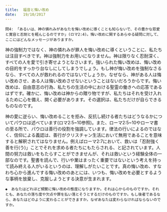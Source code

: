 ```yaml
---
title:  福音と悔い改め
date:   19/10/2017
---
```


`問4: 「あるいは、神の憐れみがあなたを悔い改めに導くことも知らないで、その豊かな慈愛と寛容と忍耐とを軽んじるのですか」(ロマ2:4)。悔い改めに関するあらゆる疑問に対して、ここにはどんなメッセージがありますか。`

神の強制力ではなく、神の憐れみが罪人を悔い改めに導くということに、私たちは注目すべきです。神は強制力をお用いになりません。神は限りなく忍耐深く、すべての人を愛で引き寄せようとなさいます。強いられた悔い改めは、悔い改めの目的をすっかり台なしにしてしまうでしょう。もし神が悔い改めを強制なさるなら、すべての人が救われるのではないでしょうか。なぜなら、神がある人は悔い改めさせ、ある人は悔い改めさせないということはないだろうからです。悔い改めは、自由意志の行為、私たちの生活の中における聖霊の働きへの応答であるはずです。確かに、悔い改めは神からの贈り物ですが、私たちはそれを受け入れるために心を備え、開く必要があります。その選択は、私たちだけが自らできるものなのです。

神の愛に逆らい、悔い改めることを拒み、反抗し続ける者たちはどうなるかについてパウロは述べています(ロマ2:5~10参照)。また、ローマ2:5~10やローマ書の至る所で、パウロは善行の役割を強調しています。律法の行いによるのではなく、信仰による義認は、善行がクリスチャン生活において無用であることを意味すると解釈されてはなりません。例えばローマ2:7において、救いは「忍耐強く善を行(う)」ことでそれを求める者たちにもたらされる、と記されています。人間の努力は救いをもたらすことができませんが、それは救いという経験全体の一部なのです。聖書を読んで、行いや業はまったく重要ではないという考えを持って読み終える人がいるというのは、理解しがたいことです。真の悔い改め、すなわち心から進んでする悔い改めのあとには、いつも、悔い改めを必要とするような事柄を放棄し、克服しようとする決意が生まれます。

`◆　あなたはどれほど頻繁に悔い改めの態度になりますか。それは心からのものですか。それとも、あなたの落ち度や欠点や罪を払い落とそうとするだけのものですか。もし後者であるなら、あなたはどのように変わることができますか。なぜあなたは変わらなければならないのですか。`
